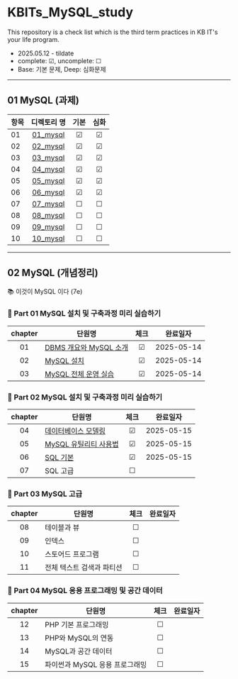 # KBITs_MySQL_study
This repository is a check list which is the third term practices in KB IT's your life program.
- 2025.05.12 - tildate
- complete: ☑, uncomplete: ☐
- Base: 기본 문제, Deep: 심화문제

---

## 01 MySQL (과제)
| 항목 | 디렉토리 명 | 기본 | 심화 | 
|------|:----:|:----:|:----:|
| 01 | [01_mysql](https://github.com/yoon2fy/KBITs_MySQL_study/blob/main/01%20mySQL/01_mysql) | ☑ | ☑ |
| 02 | [02_mysql](https://github.com/yoon2fy/KBITs_MySQL_study/tree/main/01%20mySQL/02_mysql) | ☑ | ☑ |
| 03 | [03_mysql](https://github.com/yoon2fy/KBITs_MySQL_study/tree/main/01%20mySQL/03_mySQL) | ☑ | ☑ |
| 04 | [04_mysql](https://github.com/yoon2fy/KBITs_MySQL_study/tree/main/01%20mySQL/04_mysql) | ☑ | ☑ |
| 05 | [05_mysql](https://github.com/yoon2fy/KBITs_MySQL_study/tree/main/01%20mySQL/05_mysql) | ☑ | ☑ |
| 06 | [06_mysql](https://github.com/yoon2fy/KBITs_MySQL_study/tree/main/01%20mySQL/06_mysql) | ☑ | ☑ |
| 07 | [07_mysql]() | ☐ | ☐ |
| 08 | [08_mysql]() | ☐ | ☐ |
| 09 | [09_mysql]() | ☐ | ☐ |
| 10 | [10_mysql]() | ☐ | ☐ |

---

## 02 MySQL (개념정리)
📚 이것이 MySQL 이다 (7e)
### 📖 Part 01 MySQL 설치 및 구축과정 미리 실습하기
|chapter|단원명|체크|완료일자|
|:-:|-|:-:|:-:|
|01|[DBMS 개요와 MySQL 소개](https://github.com/yoon2fy/KBITs_MySQL_study/blob/main/02%20mySQL/Ch01_introduction.md)    | ☑ | 2025-05-14 |
|02|[MySQL 설치](https://github.com/yoon2fy/KBITs_MySQL_study/blob/main/02%20mySQL/Ch02_install.md)                    | ☑ | 2025-05-14 |
|03|[MySQL 전체 운영 실습](https://github.com/yoon2fy/KBITs_MySQL_study/blob/main/02%20mySQL/Ch03_overallPractice.md)   | ☑ | 2025-05-14 |

### 📖 Part 02 MySQL 설치 및 구축과정 미리 실습하기
|chapter|단원명|체크|완료일자|
|:-:|-|:-:|:-:|
|04|[데이터베이스 모델링](https://github.com/yoon2fy/KBITs_MySQL_study/blob/main/02%20mySQL/Ch04_dbModeling.md)    | ☑ | 2025-05-15 |
|05|[MySQL 유틸리티 사용법](https://github.com/yoon2fy/KBITs_MySQL_study/blob/main/02%20mySQL/Ch05_mysqlUtility.md)| ☑ | 2025-05-15 |
|06|[SQL 기본](https://github.com/yoon2fy/KBITs_MySQL_study/blob/main/02%20mySQL/Ch06_sqlBasic.md)                | ☑ | 2025-05-15 |
|07|SQL 고급             | ☐ |  |

### 📖 Part 03 MySQL 고급
|chapter|단원명|체크|완료일자|
|:-:|-|:-:|:-:|
|08|테이블과 뷰              | ☐ |  |
|09|인덱스                   | ☐ |  |
|10|스토어드 프로그램        | ☐ |  |
|11|전체 텍스트 검색과 파티션| ☐ |  |

### 📖 Part 04 MySQL 응용 프로그래밍 및 공간 데이터
|chapter|단원명|체크|완료일자|
|:-:|-|:-:|:-:|
|12|PHP 기본 프로그래밍          | ☐ |  |
|13|PHP와 MySQL의 연동           | ☐ |  |
|14|MySQL과 공간 데이터          | ☐ |  |
|15|파이썬과 MySQL 응용 프로그래밍| ☐ |  |

